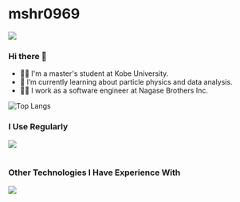 # mshr0969
![](https://komarev.com/ghpvc/?username=mshr0969&color=blue)
### Hi there 👋

- 👨‍🎓 I'm a master's student at Kobe University.
- 🌱 I’m currently learning about particle physics and data analysis.
- 🧑‍💻 I work as a software engineer at Nagase Brothers Inc.

![Top Langs](http://github-profile-summary-cards.vercel.app/api/cards/profile-details?username=mshr0969)

### I Use Regularly

<img src="https://skillicons.dev/icons?i=go,aws,docker,terraform,mysql" /> <br /><br />

### Other Technologies I Have Experience With
<img src="https://skillicons.dev/icons?i=py,cpp,js,ts,ruby,react,nextjs,materialui,fastapi,rails,postgres,sqlite,linux,githubactions" /> <br /><br />
